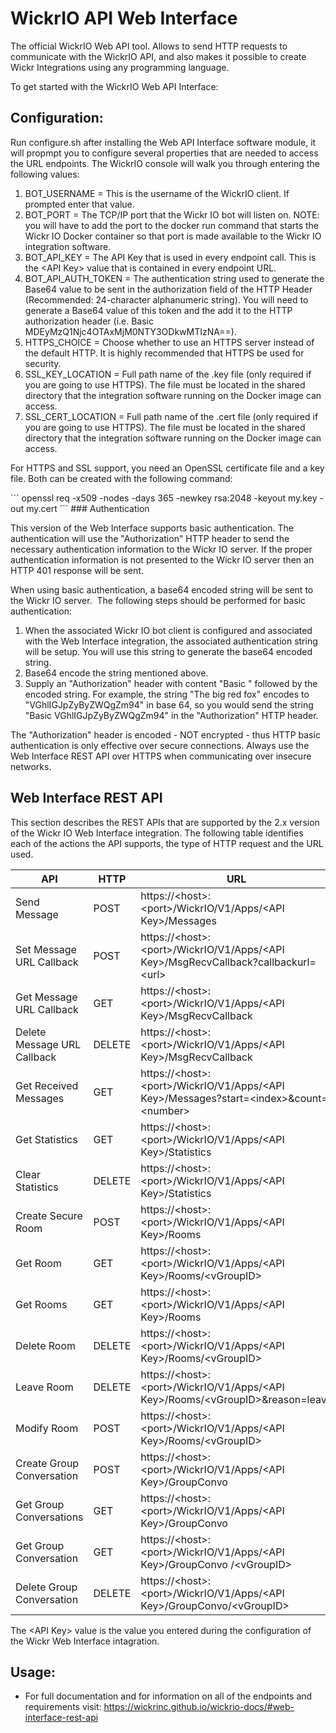 # WickrIO API Web Interface

The official WickrIO Web API tool. Allows to send HTTP requests to communicate with the WickrIO API, and also makes it possible to create Wickr Integrations using any programming language.

To get started with the WickrIO Web API Interface:

## Configuration:
Run configure.sh after installing the Web API Interface software module, it will propmpt you to configure several properties that are needed to access the URL endpoints. The WickrIO console will walk you through entering the following values:
1. BOT_USERNAME = This is the username of the WickrIO client. If prompted enter that value.
2. BOT_PORT =	The TCP/IP port that the Wickr IO bot will listen on. NOTE: you will have to add the port to the docker run command that starts the Wickr IO Docker container so that port is made available to the Wickr IO integration software.
3. BOT_API_KEY = The API Key that is used in every endpoint call. This is the \<API Key\> value that is contained in every endpoint URL.
4. BOT_API_AUTH_TOKEN = The authentication string used to generate the Base64 value to be sent in the authorization field of the HTTP Header (Recommended: 24-character alphanumeric string). You will need to generate a Base64 value of this token and the add it to the HTTP authorization header (i.e. Basic MDEyMzQ1Njc4OTAxMjM0NTY3ODkwMTIzNA==).
5. HTTPS_CHOICE = Choose whether to use an HTTPS server instead of the default HTTP. It is highly recommended that HTTPS be used for security.
6. SSL_KEY_LOCATION = Full path name of the .key file (only required if you are going to use HTTPS). The file must be located in the shared directory that the integration software running on the Docker image can access.
7. SSL_CERT_LOCATION = Full path name of the .cert file (only required if you are going to use HTTPS). The file must be located in the shared directory that the integration software running on the Docker image can access.

For HTTPS and SSL support, you need an OpenSSL certificate file and a key file. Both can be created with the following command:

<div class="center-column"></div>
```
openssl req -x509 -nodes -days 365 -newkey rsa:2048 -keyout my.key -out my.cert
```
### Authentication

This version of the Web Interface supports basic authentication. The authentication will use the "Authorization" HTTP header to send the necessary authentication information to the Wickr IO server. If the proper authentication information is not presented to the Wickr IO server then an HTTP 401 response will be sent.

When using basic authentication, a base64 encoded string will be sent to the Wickr IO server.  The following steps should be performed for basic authentication:

1. When the associated Wickr IO bot client is configured and associated with the Web Interface integration, the associated authentication string will be setup. You will use this string to generate the base64 encoded string.
2. Base64 encode the string mentioned above.
3. Supply an "Authorization" header with content "Basic " followed by the encoded string. For example, the string "The big red fox" encodes to "VGhlIGJpZyByZWQgZm94" in base 64, so you would send the string "Basic VGhlIGJpZyByZWQgZm94" in the "Authorization" HTTP header.

<aside class="warning">
The "Authorization" header is encoded - NOT encrypted - thus HTTP basic authentication is only effective over secure connections.  Always use the Web Interface REST API over HTTPS when communicating over insecure networks.
</aside>

## Web Interface REST API

This section describes the REST APIs that are supported by the 2.x version of the Wickr IO Web Interface integration. The following table identifies each of the actions the API supports, the type of HTTP request and the URL used.

API | HTTP | URL
----|------|-----
Send Message | POST | https://\<host\>:\<port\>/WickrIO/V1/Apps/\<API Key\>/Messages
Set Message URL Callback | POST | https://\<host\>:\<port\>/WickrIO/V1/Apps/\<API Key\>/MsgRecvCallback?callbackurl=\<url\>
Get Message URL Callback | GET | https://\<host\>:\<port\>/WickrIO/V1/Apps/\<API Key\>/MsgRecvCallback
Delete Message URL Callback | DELETE | https://\<host\>:\<port\>/WickrIO/V1/Apps/\<API Key\>/MsgRecvCallback
Get Received Messages | GET | https://\<host\>:\<port\>/WickrIO/V1/Apps/\<API Key\>/Messages?start=\<index\>&count=\<number\>
Get Statistics | GET | https://\<host\>:\<port\>/WickrIO/V1/Apps/\<API Key\>/Statistics
Clear Statistics | DELETE | https://\<host\>:\<port\>/WickrIO/V1/Apps/\<API Key\>/Statistics
Create Secure Room | POST | https://\<host\>:\<port\>/WickrIO/V1/Apps/\<API Key\>/Rooms
Get Room | GET | https://\<host\>:\<port\>/WickrIO/V1/Apps/\<API Key\>/Rooms/\<vGroupID\>
Get Rooms | GET | https://\<host\>:\<port\>/WickrIO/V1/Apps/\<API Key\>/Rooms
Delete Room | DELETE | https://\<host\>:\<port\>/WickrIO/V1/Apps/\<API Key\>/Rooms/\<vGroupID\>
Leave Room | DELETE | https://\<host\>:\<port\>/WickrIO/V1/Apps/\<API Key\>/Rooms/\<vGroupID\>&reason=leave
Modify Room | POST | https://\<host\>:\<port\>/WickrIO/V1/Apps/\<API Key\>/Rooms/\<vGroupID\>
Create Group Conversation | POST | https://\<host\>:\<port\>/WickrIO/V1/Apps/\<API Key\>/GroupConvo
Get Group Conversations | GET | https://\<host\>:\<port\>/WickrIO/V1/Apps/\<API Key\>/GroupConvo
Get Group Conversation | GET | https://\<host\>:\<port\>/WickrIO/V1/Apps/\<API Key\>/GroupConvo /\<vGroupID\>
Delete Group Conversation | DELETE | https://\<host\>:\<port\>/WickrIO/V1/Apps/\<API Key\>/GroupConvo/\<vGroupID\>

The \<API Key\> value is the value you entered during the configuration of the Wickr Web Interface intagration.

## Usage:
* For full documentation and for information on all of the endpoints and requirements visit: https://wickrinc.github.io/wickrio-docs/#web-interface-rest-api
